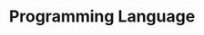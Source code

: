 ---
widget: featurette

headless: true

weight: 20

title: Programming Language

feature:
    - icon: code
    - name: 
    - description: C/C++
    
    - icon: code
    - name: 
    - description: C#

    - icon: code
    - name: 
    - description: Java
---